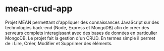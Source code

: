 # mean-crud-app
Projet MEAN permettant d'appliquer des connaissances JavaScript sur des technologies back-end (Node, Express et MongoDB) afin de créer des serveurs complets interagissant avec des bases de données en particulier MongoDB. Le projet fait la gestion d'un CRUD.
En termes simple il permet de :
Lire, Créer, Modifier et Supprimer des éléments.
